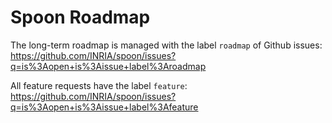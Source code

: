 

Spoon Roadmap
==========

The long-term roadmap is managed with the label `roadmap` of Github issues: <https://github.com/INRIA/spoon/issues?q=is%3Aopen+is%3Aissue+label%3Aroadmap>

All feature requests have the label `feature`: <https://github.com/INRIA/spoon/issues?q=is%3Aopen+is%3Aissue+label%3Afeature>
